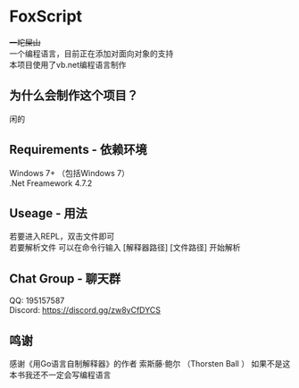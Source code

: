 # FoxScript 
~~一坨屎山~~  
一个编程语言，目前正在添加对面向对象的支持  
本项目使用了vb.net编程语言制作  
## 为什么会制作这个项目？
闲的
## Requirements - 依赖环境
Windows 7+ （包括Windows 7）  
.Net Freamework 4.7.2  
## Useage - 用法
若要进入REPL，双击文件即可  
若要解析文件 可以在命令行输入 [解释器路径] [文件路径] 开始解析  
## Chat Group - 聊天群
QQ: 195157587  
Discord: https://discord.gg/zw8yCfDYCS
## 鸣谢
感谢《用Go语言自制解释器》的作者 索斯藤·鲍尔 （Thorsten Ball ）
如果不是这本书我还不一定会写编程语言
